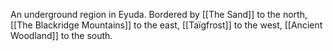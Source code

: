 An underground region in Eyuda. Bordered by [[The Sand]] to the north, [[The Blackridge Mountains]] to the east, [[Taïgfrost]] to the west, [[Ancient Woodland]] to the south.